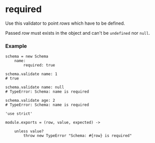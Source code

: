 required
========

Use this validator to point *rows* which have to be defined.

Passed *row* must exists in the object and can't be `undefined` nor `null`.

### Example
```
schema = new Schema
	name:
		required: true

schema.validate name: 1
# true

schema.validate name: null
# TypeError: Schema: name is required

schema.validate age: 2
# TypeError: Schema: name is required
```

	'use strict'

	module.exports = (row, value, expected) ->

		unless value?
			throw new TypeError "Schema: #{row} is required"